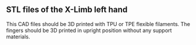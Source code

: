## STL files of the X-Limb left hand
This CAD files should be 3D printed with TPU or TPE flexible filaments. The fingers should be 3D printed in upright position without any support materials.
